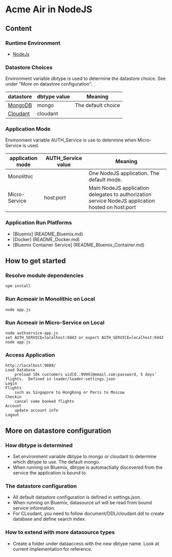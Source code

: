 # Acme Air in NodeJS 

## Content

### Runtime Environment

* [NodeJs](http://nodejs.org/download/)


### Datastore Choices

Environment variable dbtype is used to determine the datastore choice. See under "More on datastore configuration".

datastore | dbtype value | Meaning
--- | --- | --- 
[MongoDB](https://www.mongodb.org/downloads) | mongo | The default choice
[Cloudant](https://cloudant.com) | cloudant | 


### Application Mode

Environment variable AUTH_Service is use to determine when Micro-Service is used.

application mode | AUTH_Service value | Meaning
--- | --- | --- 
Monolithic | | One NodeJS application. The default mode.
Micro-Service | host:port | Main NodeJS application delegates to authorization service NodeJS application hosted on host:port


### Application Run Platforms

* [Bluemix] (README_Bluemix.md)
* [Docker] (README_Docker.md)
* [Bluemix Container Service] (README_Bluemix_Container.md)


## How to get started

### Resolve module dependencies

	npm install


### Run Acmeair in Monolithic on Local

	node app.js
		
		
### Run Acmeair in Micro-Service on Local

	node authservice-app.js
	set AUTH_SERVICE=localhost:9443 or export AUTH_SERVICE=localhost:9443
	node app.js
	
	
### Access Application 

	http://localhost:9080/
	Load Database 
		preload 10k customers uid[0..9999]@email.com:password, 5 days' flights.  Defined in loader/loader-settings.json
	Login
	Flights
		such as Singapore to HongKong or Paris to Moscow 
	Checkin
		cancel some booked flights
	Account
		update account info
	Logout	
	
	
	
## More on datastore configuration

### How dbtype is determined

* Set environment variable dbtype to mongo or cloudant to determine which dbtype to use. The default mongo. 
* When running on Bluemix, dbtype is automactially discovered from the service the application is bound to.

### The datastore configuration

* All default datastore configuration is defined in settings.json.
* When running on Bluemix, datasource url will be read from bound service information.
* For CLoudant, you need to follow document/DDL/cloudant.ddl to create database and define search index.

### How to extend with more datasource types

* Create a folder under dataaccess with the new dbtype name. Look at current implementation for reference.

